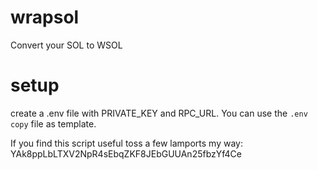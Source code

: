 # wrapsol
Convert your SOL to WSOL

# setup
create a .env file with PRIVATE_KEY and RPC_URL. You can use the ```.env copy``` file as template.

If you find this script useful toss a few lamports my way: YAk8ppLbLTXV2NpR4sEbqZKF8JEbGUUAn25fbzYf4Ce
